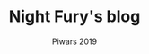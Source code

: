 ---
title: Night Fury's blog
subtitle: Piwars 2019
image: https://cdn.spacetelescope.org/archives/images/screen/heic0109a.jpg
---